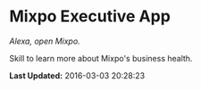 # Mixpo Executive App
*Alexa, open Mixpo.*

Skill to learn more about Mixpo's business health.

**Last Updated:** 2016-03-03 20:28:23